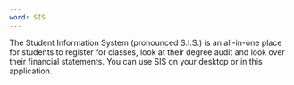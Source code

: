 ```yaml
---
word: SIS
---
```


  The Student Information System (pronounced S.I.S.) is an all-in-one place for students to register for classes, look at their degree audit and look over their financial statements. You can use SIS on your desktop or in this application.
